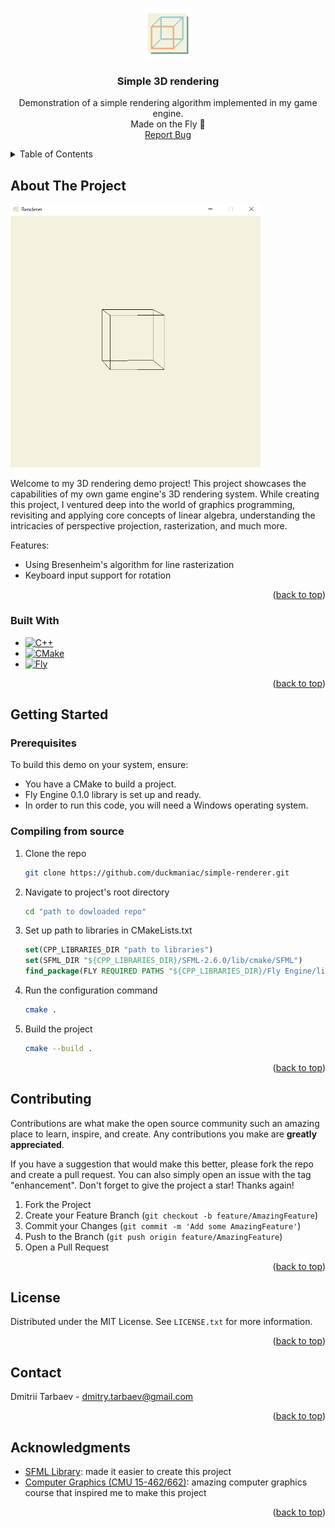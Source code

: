 <a name="readme-top"></a>

<!-- PROJECT LOGO -->
<br />
<div align="center">
  <a href="https://github.com/duckmaniac/simple-renderer">
    <img src="assets/icon.png" alt="Logo" width="80" height="80">
  </a>

  <h3 align="center">Simple 3D rendering</h3>

  <p align="center">
    Demonstration of a simple rendering algorithm implemented in my game engine.
    <br />
    Made on the Fly 🚀
    <br />
    <a href="https://github.com/duckmaniac/simple-renderer/issues">Report Bug</a>
  </p>
</div>

<!-- TABLE OF CONTENTS -->
<details>
  <summary>Table of Contents</summary>
  <ol>
    <li>
      <a href="#about-the-project">About The Project</a>
      <ul>
        <li><a href="#built-with">Built With</a></li>
      </ul>
    </li>
    <li>
      <a href="#getting-started">Getting Started</a>
      <ul>
        <li><a href="#prerequisites">Prerequisites</a></li>
        <li><a href="#compiling-from-source">Compiling from source</a></li>
      </ul>
    </li>
    <li><a href="#contributing">Contributing</a></li>
    <li><a href="#license">License</a></li>
    <li><a href="#contact">Contact</a></li>
    <li><a href="#acknowledgments">Acknowledgments</a></li>
  </ol>
</details>

<!-- ABOUT THE PROJECT -->
## About The Project

<a href="https://github.com/duckmaniac/simple-renderer">
  <img src="assets/demo.gif" alt="Demonstration" width="400px">
</a>

Welcome to my 3D rendering demo project! This project showcases the capabilities of my own game engine's 3D rendering system. While creating this project, I ventured deep into the world of graphics programming, revisiting and applying core concepts of linear algebra, understanding the intricacies of perspective projection, rasterization, and much more.

Features:
* Using Bresenheim's algorithm for line rasterization
* Keyboard input support for rotation

<p align="right">(<a href="#readme-top">back to top</a>)</p>



### Built With

* [![C++][cpp]][cpp-url]
* [![CMake][cmake]][cmake-url]
* [![Fly][fly]][fly-url]

<p align="right">(<a href="#readme-top">back to top</a>)</p>



<!-- GETTING STARTED -->
## Getting Started

### Prerequisites

To build this demo on your system, ensure:

* You have a CMake to build a project.
* Fly Engine 0.1.0 library is set up and ready.
* In order to run this code, you will need a Windows operating system.

### Compiling from source

1. Clone the repo
   ```sh
   git clone https://github.com/duckmaniac/simple-renderer.git
   ```
2. Navigate to project's root directory
   ```sh
   cd "path to dowloaded repo"
   ```
3. Set up path to libraries in CMakeLists.txt
   ```cmake
   set(CPP_LIBRARIES_DIR "path to libraries")
   set(SFML_DIR "${CPP_LIBRARIES_DIR}/SFML-2.6.0/lib/cmake/SFML")
   find_package(FLY REQUIRED PATHS "${CPP_LIBRARIES_DIR}/Fly Engine/lib/cmake")
   ```
4. Run the configuration command
   ```sh
   cmake .
   ```
5. Build the project
   ```sh
   cmake --build .
   ```

<p align="right">(<a href="#readme-top">back to top</a>)</p>



<!-- CONTRIBUTING -->
## Contributing

Contributions are what make the open source community such an amazing place to learn, inspire, and create. Any contributions you make are **greatly appreciated**.

If you have a suggestion that would make this better, please fork the repo and create a pull request. You can also simply open an issue with the tag "enhancement".
Don't forget to give the project a star! Thanks again!

1. Fork the Project
2. Create your Feature Branch (`git checkout -b feature/AmazingFeature`)
3. Commit your Changes (`git commit -m 'Add some AmazingFeature'`)
4. Push to the Branch (`git push origin feature/AmazingFeature`)
5. Open a Pull Request

<p align="right">(<a href="#readme-top">back to top</a>)</p>



<!-- LICENSE -->
## License
Distributed under the MIT License. See `LICENSE.txt` for more information.

<p align="right">(<a href="#readme-top">back to top</a>)</p>



<!-- CONTACT -->
## Contact

Dmitrii Tarbaev - dmitry.tarbaev@gmail.com

<p align="right">(<a href="#readme-top">back to top</a>)</p>



<!-- ACKNOWLEDGMENTS -->
## Acknowledgments

* [SFML Library](https://www.sfml-dev.org/): made it easier to create this project
* [Computer Graphics (CMU 15-462/662)](https://www.youtube.com/watch?v=W6yEALqsD7k&list=PL9_jI1bdZmz2emSh0UQ5iOdT2xRHFHL7E): amazing computer graphics course that inspired me to make this project
  
<p align="right">(<a href="#readme-top">back to top</a>)</p>



<!-- MARKDOWN LINKS & IMAGES -->
[cpp]: https://img.shields.io/badge/c++-%2300599C.svg?style=for-the-badge&logo=c%2B%2B&logoColor=white
[cmake]: https://img.shields.io/static/v1?style=for-the-badge&message=CMake&color=064F8C&logo=CMake&logoColor=FFFFFF&label=
[fly]: https://img.shields.io/badge/0.1.0-%20%23fc74ac?label=FLY&labelColor=%23fc74ac&color=%23fcf42c
[cpp-url]: https://cplusplus.com/
[cmake-url]: https://cmake.org/
[fly-url]: https://github.com/duckmaniac/fly-engine
